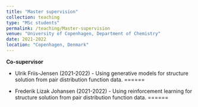 ```yaml
---
title: "Master supervision"
collection: teaching
type: "MSc students"
permalink: /teaching/Master-supervision
venue: "University of Copenhagen, Department of Chemistry"
date: 2021-2022
location: "Copenhagen, Denmark"
---
```


**Co-supervisor**

* Ulrik Friis-Jensen (2021-2022) - Using generative models for structure solution from pair distribution function data. 
======

* Frederik Lizak Johansen (2021-2022) - Using reinforcement learning for structure solution from pair distribution function data.
======

